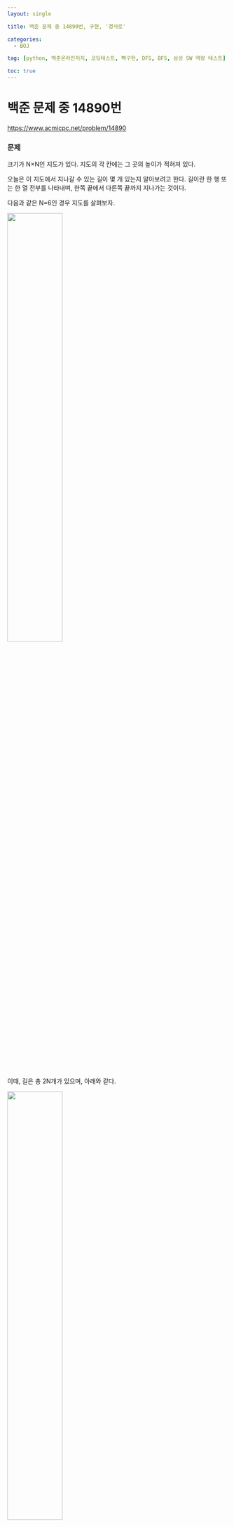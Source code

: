 ```yaml
---
layout: single

title: 백준 문제 중 14890번, 구현, '경사로'

categories:
  - BOJ

tag: [python, 백준온라인저지, 코딩테스트, 빡구현, DFS, BFS, 삼성 SW 역량 테스트]

toc: true
---
```

# 백준 문제 중 14890번
<a href = 'https://www.acmicpc.net/problem/14890'>https://www.acmicpc.net/problem/14890</a>

### 문제

크기가 N×N인 지도가 있다. 지도의 각 칸에는 그 곳의 높이가 적혀져 있다. 

오늘은 이 지도에서 지나갈 수 있는 길이 몇 개 있는지 알아보려고 한다. 길이란 한 행 또는 한 열 전부를 나타내며, 한쪽 끝에서 다른쪽 끝까지 지나가는 것이다. 

다음과 같은 N=6인 경우 지도를 살펴보자.

<img src="https://onlinejudgeimages.s3-ap-northeast-1.amazonaws.com/problem/14890/1.png" width="50%" height="50%">

이때, 길은 총 2N개가 있으며, 아래와 같다.

<img src="https://onlinejudgeimages.s3-ap-northeast-1.amazonaws.com/problem/14890/2.png" width="50%" height="50%">

길을 지나갈 수 있으려면 길에 속한 모든 칸의 높이가 모두 같아야 한다. 또는, 경사로를 놓아서 지나갈 수 있는 길을 만들 수 있다. 경사로는 높이가 항상 1이며, 길이는 L이다. 또, 개수는 매우 많아 부족할 일이 없다. 경사로는 낮은 칸과 높은 칸을 연결하며, 아래와 같은 조건을 만족해야한다.

+ 경사로는 낮은 칸에 놓으며, L개의 연속된 칸에 경사로의 바닥이 모두 접해야 한다.
+ 낮은 칸과 높은 칸의 높이 차이는 1이어야 한다.
+ 경사로를 놓을 낮은 칸의 높이는 모두 같아야 하고, L개의 칸이 연속되어 있어야 한다.    

아래와 같은 경우에는 경사로를 놓을 수 없다.  

+ 경사로를 놓은 곳에 또 경사로를 놓는 경우
+ 낮은 칸과 높은 칸의 높이 차이가 1이 아닌 경우
+ 낮은 지점의 칸의 높이가 모두 같지 않거나, L개가 연속되지 않은 경우
+ 경사로를 놓다가 범위를 벗어나는 경우

L = 2인 경우에 경사로를 놓을 수 있는 경우를 그림으로 나타내면 아래와 같다.

![img3](https://onlinejudgeimages.s3-ap-northeast-1.amazonaws.com/problem/14890/3.png)

경사로를 놓을 수 없는 경우는 아래와 같다.

<img src="https://onlinejudgeimages.s3-ap-northeast-1.amazonaws.com/problem/14890/4.png">

위의 그림의 가장 왼쪽부터 1번, 2번, 3번, 4번 예제라고 했을 때, 1번은 높이 차이가 1이 아니라서, 2번은 경사로를 바닥과 접하게 놓지 않아서, 3번은 겹쳐서 놓아서, 4번은 기울이게 놓아서 불가능한 경우이다.

가장 위에 주어진 그림 예의 경우에 지나갈 수 있는 길은 파란색으로, 지나갈 수 없는 길은 빨간색으로 표시되어 있으며, 아래와 같다. 경사로의 길이 L = 2이다.

<img src="https://upload.acmicpc.net/255e47cf-0988-4b7f-b81c-2742f010a4c5/-/preview/" width="50%" height="50%">

지도가 주어졌을 때, 지나갈 수 있는 길의 개수를 구하는 프로그램을 작성하시오.

### 입력

첫째 줄에 N (2 ≤ N ≤ 100)과 L (1 ≤ L ≤ N)이 주어진다. 둘째 줄부터 N개의 줄에 지도가 주어진다. 각 칸의 높이는 10보다 작거나 같은 자연수이다.

### 출력

첫째 줄에 지나갈 수 있는 길의 개수를 출력한다.

---

## 풀이

삼성 SW 문제를 풀면서 몇번 느낀건게 꼼꼼함이 굉장히 중요하다. 이문제는 특히나 조건을 모두 따지는게 중요했다.

길을 지나갈수 있는 경우는 크게 세가지이다.
1. 평평한 길만이 이어지는 길
2. 이전보다 다음 경사가 높으면서 이전 지형들에 경사로를 설치 할 수 있는경우
3. 이전보다 다음 경사가 낮으면서 다음 지형들에 경사로를 설치 할 수 있는경우 


코드의 흐름은 다음과 같다.  

위의 세 조건을 판별하는 함수를 is_possible이라 하자.  
is_possible은 지형을 한줄씩 리스트로 입력받아 가능한 길인지 불가능한 길인지 위의 세 조건을 통해 판별한다.  
주어진 지형을 row마다 하나씩 쪼개 is_possible에 차례로 넣어 조사하고 주어진 지형을 zip함수를 활용해 col 마다 하나씩 쪼개 is_possible에 차레로 조사를 한뒤 True를 반환할때만 cnt를 1 증가시킨다. 


```python
n, l = map(int, input().split())
board = [list(map(int, input().split())) for _ in range(n)]

def is_possible(search):
     # 경사로가 설치 된 경우를 확인할 리스트 선언
    visited = [False for _ in range(n)]
    for i in range(n - 1):

         # 이전길과 다음길의 높이가 같다면 가능한길이므로 continue
        if search[i] == search[i + 1]:
            continue
         # 높이 차이가 2 이상이라면 바로 False 리턴
        elif abs(search[i] - search[i +1 ]) > 1:
            return False
         # 2번의 조건
        elif search[i] < search[i + 1]:
            tmp = search[i]
            for x in range(l):
                if i - x < 0 or visited[i - x] or search[i - x] != tmp:
                    return False
                visited[i - x] = True
         # 3번의 조건
        elif search[i] > search[i + 1]:
            tmp = search[i + 1]
            for x in range(1, l +1):
                if i + x > n - 1 or visited[i + x] or search[i + x] != tmp:
                    return False
                visited[i + x] = True
    else:
        return True

cnt = 0   
for i in range(n):
    if is_possible(board[i]):
        cnt += 1
    if is_possible(list(zip(*board))[i]):
        cnt += 1
print(cnt)


```

    11


+ 추가적으로 zip함수에 대해 조금 살펴보자


```python
from pprint import pprint
a = [
'4 4 4 4 4 4'.split(),
'3 3 3 3 3 3'.split(),
'2 2 2 2 2 2'.split(),
'1 1 1 1 1 1'.split(),
'0 0 0 0 0 0'.split(),
]
pprint(a)
print()
pprint((list(zip(*a))))
# 이처럼 행렬의 가로 세로를 바꾸는데 간단하게 활용할 수 있다.
```

    [['4', '4', '4', '4', '4', '4'],
     ['3', '3', '3', '3', '3', '3'],
     ['2', '2', '2', '2', '2', '2'],
     ['1', '1', '1', '1', '1', '1'],
     ['0', '0', '0', '0', '0', '0']]
    
    [('4', '3', '2', '1', '0'),
     ('4', '3', '2', '1', '0'),
     ('4', '3', '2', '1', '0'),
     ('4', '3', '2', '1', '0'),
     ('4', '3', '2', '1', '0'),
     ('4', '3', '2', '1', '0')]

